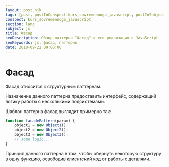 ```yaml
---
layout: post.njk
tags: [post, postInConspect:kurs_sovremennogo_javascript, postInSubject:js, postInSection:lang]
conspect: kurs_sovremennogo_javascript
section: lang
subject: js
title: Фасад
seoDescription: Обзор паттерна "Фасад" и его реализация в JavaScript
seoKeywords: js, фасад, паттерны
date: 2018-09-22 09:00:00
---
```

# Фасад

Фасад относится к структурным паттернам.

Назначение данного паттерна предоставить интерфейс, содержащий логику работы с несколькими подсистемами.

Шаблон паттерна фасад выглядит примерно так:

```js
function facadePattern(param) {
    object1 = new Object1();
    object2 = new Object2();
    object3 = new Object3();
    // some logic...
}
```

Принцип данного паттерна в том, чтобы обернуть некоторую структуру в одну функцию, освободив клиентский код от работы с деталями.